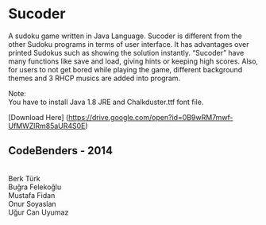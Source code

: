 # Sucoder

A sudoku game written in Java Language. Sucoder is different from the other Sudoku programs in terms of user interface. It has advantages over printed Sudokus such as showing the solution instantly. “Sucoder” have many functions like save and load, giving hints or keeping high scores. Also, for users to not get bored while playing the game, different background themes and 3 RHCP musics are added into program. 

Note:<br>
You have to install Java 1.8 JRE and Chalkduster.ttf font file.

[Download Here] (https://drive.google.com/open?id=0B9wRM7mwf-UfMWZlRm85aUR4S0E)

CodeBenders - 2014
--------------------
<br>Berk Türk
<br>Buğra Felekoğlu
<br>Mustafa Fidan
<br>Onur Soyaslan
<br>Uğur Can Uyumaz
